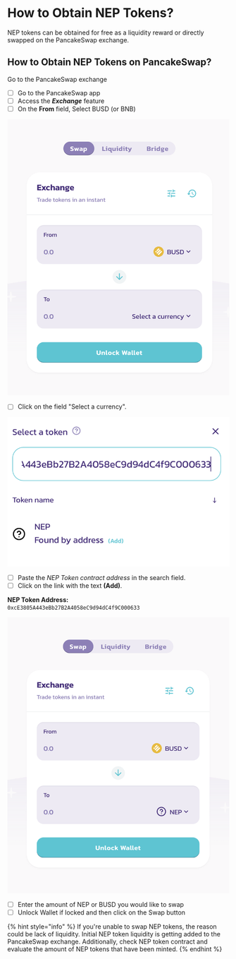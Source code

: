 # How to Obtain NEP Tokens?

NEP tokens can be obtained for free as a liquidity reward or directly swapped on the PancakeSwap exchange. 

## How to Obtain NEP Tokens on PancakeSwap?

Go to the PancakeSwap exchange

* [ ] Go to the PancakeSwap app
* [ ] Access the _**Exchange**_ feature
* [ ] On the **From** field, Select BUSD \(or BNB\)

![](.gitbook/assets/screen-shot-2021-05-10-at-11.30.07-am.png)

* [ ] Click on the field "Select a currency".

![](.gitbook/assets/screen-shot-2021-05-10-at-11.31.36-am.png)

* [ ] Paste the _NEP Token contract address_ in the search field.
* [ ] Click on the link with the text **\(Add\)**.

**NEP Token Address:**  
`0xcE3805A443eBb27B2A4058eC9d94dC4f9C000633`

![PancakeSwap Interface](.gitbook/assets/screen-shot-2021-05-10-at-11.33.59-am.png)

* [ ] Enter the amount of NEP or BUSD you would like to swap
* [ ] Unlock Wallet if locked and then click on the Swap button

{% hint style="info" %}
If you're unable to swap NEP tokens, the reason could be lack of liquidity.  Initial NEP token liquidity is getting added to the PancakeSwap exchange. Additionally, check NEP token contract and evaluate the amount of NEP tokens that have been minted.
{% endhint %}

